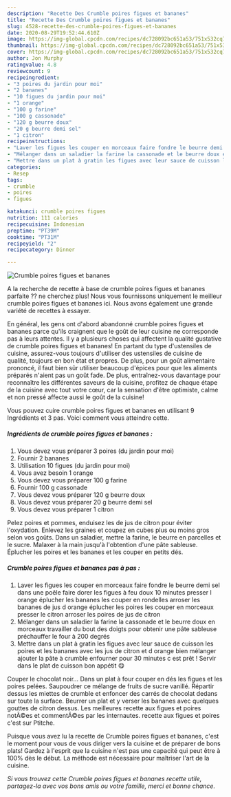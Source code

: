 ```yaml
---
description: "Recette Des Crumble poires figues et bananes"
title: "Recette Des Crumble poires figues et bananes"
slug: 4528-recette-des-crumble-poires-figues-et-bananes
date: 2020-08-29T19:52:44.610Z
image: https://img-global.cpcdn.com/recipes/dc728092bc651a53/751x532cq70/crumble-poires-figues-et-bananes-photo-principale-de-la-recette.jpg
thumbnail: https://img-global.cpcdn.com/recipes/dc728092bc651a53/751x532cq70/crumble-poires-figues-et-bananes-photo-principale-de-la-recette.jpg
cover: https://img-global.cpcdn.com/recipes/dc728092bc651a53/751x532cq70/crumble-poires-figues-et-bananes-photo-principale-de-la-recette.jpg
author: Jon Murphy
ratingvalue: 4.8
reviewcount: 9
recipeingredient:
- "3 poires du jardin pour moi"
- "2 bananes"
- "10 figues du jardin pour moi"
- "1 orange"
- "100 g farine"
- "100 g cassonade"
- "120 g beurre doux"
- "20 g beurre demi sel"
- "1 citron"
recipeinstructions:
- "Laver les figues les couper en morceaux faire fondre le beurre demi sel dans une poêle faire dorer les figues à feu doux 10 minutes presser l orange éplucher les bananes les couper en rondelles arroser les bananes de jus d orange éplucher les poires les couper en morceaux presser le citron arroser les poires de jus de citron"
- "Mélanger dans un saladier la farine la cassonade et le beurre doux en morceaux travailler du bout des doigts pour obtenir une pâte sableuse préchauffer le four à 200 degrés"
- "Mettre dans un plat à gratin les figues avec leur sauce de cuisson les poires et les bananes avec les jus de citron et d orange bien mélanger ajouter la pâte à crumble enfourner pour 30 minutes c est prêt ! Servir dans le plat de cuisson bon appétit 😋"
categories:
- Resep
tags:
- crumble
- poires
- figues

katakunci: crumble poires figues 
nutrition: 111 calories
recipecuisine: Indonesian
preptime: "PT39M"
cooktime: "PT31M"
recipeyield: "2"
recipecategory: Dinner

---
```



![Crumble poires figues et bananes](https://img-global.cpcdn.com/recipes/dc728092bc651a53/751x532cq70/crumble-poires-figues-et-bananes-photo-principale-de-la-recette.jpg)

A la recherche de recette à base de crumble poires figues et bananes parfaite ?? ne cherchez plus! Nous vous fournissons uniquement le meilleur crumble poires figues et bananes ici. Nous avons également une grande variété de recettes à essayer.

En général, les gens ont d'abord abandonné crumble poires figues et bananes parce qu'ils craignent que le goût de leur cuisine ne corresponde pas à leurs attentes. Il y a plusieurs choses qui affectent la qualité gustative de crumble poires figues et bananes! En partant du type d'ustensiles de cuisine, assurez-vous toujours d'utiliser des ustensiles de cuisine de qualité, toujours en bon état et propres. De plus, pour un goût alimentaire prononcé, il faut bien sûr utiliser beaucoup d'épices pour que les aliments préparés n'aient pas un goût fade. De plus, entraînez-vous davantage pour reconnaître les différentes saveurs de la cuisine, profitez de chaque étape de la cuisine avec tout votre cœur, car la sensation d'être optimiste, calme et non pressé affecte aussi le goût de la cuisine!

<!--inarticleads1-->

Vous pouvez cuire crumble poires figues et bananes en utilisant 9 Ingrédients et 3 pas. Voici comment vous atteindre cette.

##### Ingrédients de crumble poires figues et bananes :

1. Vous devez vous préparer 3 poires (du jardin pour moi)
1. Fournir 2 bananes
1. Utilisation 10 figues (du jardin pour moi)
1. Vous avez besoin 1 orange
1. Vous devez vous préparer 100 g farine
1. Fournir 100 g cassonade
1. Vous devez vous préparer 120 g beurre doux
1. Vous devez vous préparer 20 g beurre demi sel
1. Vous devez vous préparer 1 citron


Pelez poires et pommes, enduisez les de jus de citron pour éviter l&#39;oxydation. Enlevez les graines et coupez en cubes plus ou moins gros selon vos goûts. Dans un saladier, mettre la farine, le beurre en parcelles et le sucre. Malaxer à la main jusqu&#39;à l&#39;obtention d&#39;une pâte sableuse. Éplucher les poires et les bananes et les couper en petits dés. 

<!--inarticleads2-->

##### Crumble poires figues et bananes pas à pas :

1. Laver les figues les couper en morceaux faire fondre le beurre demi sel dans une poêle faire dorer les figues à feu doux 10 minutes presser l orange éplucher les bananes les couper en rondelles arroser les bananes de jus d orange éplucher les poires les couper en morceaux presser le citron arroser les poires de jus de citron
1. Mélanger dans un saladier la farine la cassonade et le beurre doux en morceaux travailler du bout des doigts pour obtenir une pâte sableuse préchauffer le four à 200 degrés
1. Mettre dans un plat à gratin les figues avec leur sauce de cuisson les poires et les bananes avec les jus de citron et d orange bien mélanger ajouter la pâte à crumble enfourner pour 30 minutes c est prêt ! Servir dans le plat de cuisson bon appétit 😋


Couper le chocolat noir… Dans un plat à four couper en dés les figues et les poires pelées. Saupoudrer ce mélange de fruits de sucre vanillé. Répartir dessus les miettes de crumble et enfoncer des carrés de chocolat dedans sur toute la surface. Beurrer un plat et y verser les bananes avec quelques gouttes de citron dessus. Les meilleures recette aux figues et poires notÃ©es et commentÃ©es par les internautes. recette aux figues et poires c&#39;est sur Ptitche. 

<!--inarticleads1-->

<p>
Puisque vous avez lu la recette de Crumble poires figues et bananes, c'est le moment pour vous de vous diriger vers la cuisine et de préparer de bons plats! Gardez à l'esprit que la cuisine n'est pas une capacité qui peut être à 100% dès le début. La méthode est nécessaire pour maîtriser l'art de la cuisine.
</p>

<p>
<i>Si vous trouvez cette Crumble poires figues et bananes recette utile, partagez-la avec vos bons amis ou votre famille, merci et bonne chance.</i>
</p>
